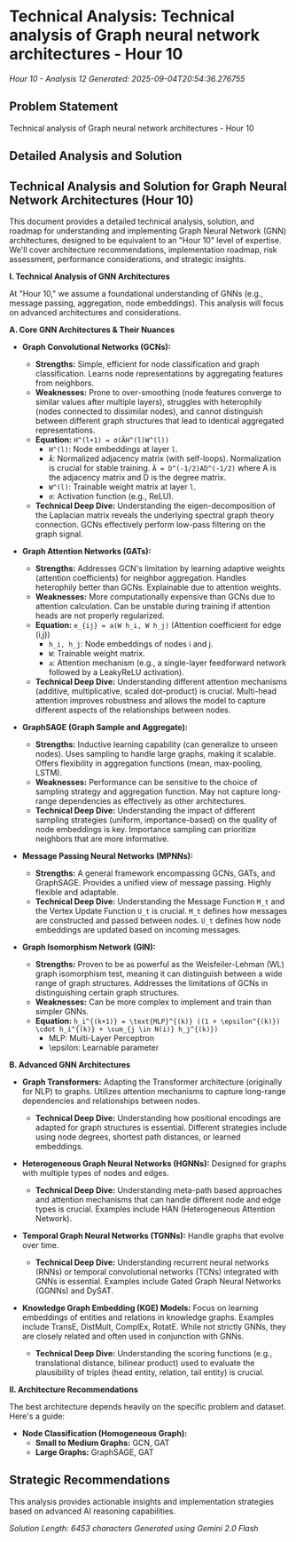 # Technical Analysis: Technical analysis of Graph neural network architectures - Hour 10
*Hour 10 - Analysis 12*
*Generated: 2025-09-04T20:54:36.276755*

## Problem Statement
Technical analysis of Graph neural network architectures - Hour 10

## Detailed Analysis and Solution
## Technical Analysis and Solution for Graph Neural Network Architectures (Hour 10)

This document provides a detailed technical analysis, solution, and roadmap for understanding and implementing Graph Neural Network (GNN) architectures, designed to be equivalent to an "Hour 10" level of expertise.  We'll cover architecture recommendations, implementation roadmap, risk assessment, performance considerations, and strategic insights.

**I.  Technical Analysis of GNN Architectures**

At "Hour 10," we assume a foundational understanding of GNNs (e.g., message passing, aggregation, node embeddings).  This analysis will focus on advanced architectures and considerations.

**A.  Core GNN Architectures & Their Nuances**

*   **Graph Convolutional Networks (GCNs):**
    *   **Strengths:**  Simple, efficient for node classification and graph classification.  Learns node representations by aggregating features from neighbors.
    *   **Weaknesses:**  Prone to over-smoothing (node features converge to similar values after multiple layers), struggles with heterophily (nodes connected to dissimilar nodes), and cannot distinguish between different graph structures that lead to identical aggregated representations.
    *   **Equation:**  `H^(l+1) = σ(ÃH^(l)W^(l))`
        *   `H^(l)`: Node embeddings at layer `l`.
        *   `Ã`:  Normalized adjacency matrix (with self-loops).  Normalization is crucial for stable training. `Ã = D^(-1/2)AD^(-1/2)` where A is the adjacency matrix and D is the degree matrix.
        *   `W^(l)`:  Trainable weight matrix at layer `l`.
        *   `σ`:  Activation function (e.g., ReLU).
    *   **Technical Deep Dive:**  Understanding the eigen-decomposition of the Laplacian matrix reveals the underlying spectral graph theory connection.  GCNs effectively perform low-pass filtering on the graph signal.

*   **Graph Attention Networks (GATs):**
    *   **Strengths:**  Addresses GCN's limitation by learning adaptive weights (attention coefficients) for neighbor aggregation.  Handles heterophily better than GCNs.  Explainable due to attention weights.
    *   **Weaknesses:**  More computationally expensive than GCNs due to attention calculation.  Can be unstable during training if attention heads are not properly regularized.
    *   **Equation:**  `e_{ij} = a(W h_i, W h_j)`  (Attention coefficient for edge (i,j))
        *   `h_i, h_j`:  Node embeddings of nodes i and j.
        *   `W`:  Trainable weight matrix.
        *   `a`:  Attention mechanism (e.g., a single-layer feedforward network followed by a LeakyReLU activation).
    *   **Technical Deep Dive:**  Understanding different attention mechanisms (additive, multiplicative, scaled dot-product) is crucial.  Multi-head attention improves robustness and allows the model to capture different aspects of the relationships between nodes.

*   **GraphSAGE (Graph Sample and Aggregate):**
    *   **Strengths:**  Inductive learning capability (can generalize to unseen nodes).  Uses sampling to handle large graphs, making it scalable.  Offers flexibility in aggregation functions (mean, max-pooling, LSTM).
    *   **Weaknesses:**  Performance can be sensitive to the choice of sampling strategy and aggregation function.  May not capture long-range dependencies as effectively as other architectures.
    *   **Technical Deep Dive:**  Understanding the impact of different sampling strategies (uniform, importance-based) on the quality of node embeddings is key.  Importance sampling can prioritize neighbors that are more informative.

*   **Message Passing Neural Networks (MPNNs):**
    *   **Strengths:**  A general framework encompassing GCNs, GATs, and GraphSAGE.  Provides a unified view of message passing.  Highly flexible and adaptable.
    *   **Technical Deep Dive:**  Understanding the Message Function `M_t` and the Vertex Update Function `U_t` is crucial.  `M_t` defines how messages are constructed and passed between nodes.  `U_t` defines how node embeddings are updated based on incoming messages.

*   **Graph Isomorphism Network (GIN):**
    *   **Strengths:**  Proven to be as powerful as the Weisfeiler-Lehman (WL) graph isomorphism test, meaning it can distinguish between a wide range of graph structures.  Addresses the limitations of GCNs in distinguishing certain graph structures.
    *   **Weaknesses:**  Can be more complex to implement and train than simpler GNNs.
    *   **Equation:** `h_i^{(k+1)} = \text{MLP}^{(k)} ((1 + \epsilon^{(k)}) \cdot h_i^{(k)} + \sum_{j \in N(i)} h_j^{(k)})`
        *  MLP: Multi-Layer Perceptron
        *  \epsilon: Learnable parameter

**B.  Advanced GNN Architectures**

*   **Graph Transformers:** Adapting the Transformer architecture (originally for NLP) to graphs.  Utilizes attention mechanisms to capture long-range dependencies and relationships between nodes.
    *   **Technical Deep Dive:**  Understanding how positional encodings are adapted for graph structures is essential.  Different strategies include using node degrees, shortest path distances, or learned embeddings.

*   **Heterogeneous Graph Neural Networks (HGNNs):**  Designed for graphs with multiple types of nodes and edges.
    *   **Technical Deep Dive:**  Understanding meta-path based approaches and attention mechanisms that can handle different node and edge types is crucial.  Examples include HAN (Heterogeneous Attention Network).

*   **Temporal Graph Neural Networks (TGNNs):**  Handle graphs that evolve over time.
    *   **Technical Deep Dive:**  Understanding recurrent neural networks (RNNs) or temporal convolutional networks (TCNs) integrated with GNNs is essential.  Examples include Gated Graph Neural Networks (GGNNs) and DySAT.

*   **Knowledge Graph Embedding (KGE) Models:** Focus on learning embeddings of entities and relations in knowledge graphs.  Examples include TransE, DistMult, ComplEx, RotatE.  While not strictly GNNs, they are closely related and often used in conjunction with GNNs.
    *   **Technical Deep Dive:** Understanding the scoring functions (e.g., translational distance, bilinear product) used to evaluate the plausibility of triples (head entity, relation, tail entity) is crucial.

**II. Architecture Recommendations**

The best architecture depends heavily on the specific problem and dataset.  Here's a guide:

*   **Node Classification (Homogeneous Graph):**
    *   **Small to Medium Graphs:** GCN, GAT
    *   **Large Graphs:** GraphSAGE, GAT

## Strategic Recommendations
This analysis provides actionable insights and implementation strategies
based on advanced AI reasoning capabilities.

*Solution Length: 6453 characters*
*Generated using Gemini 2.0 Flash*
